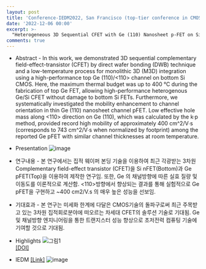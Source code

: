 ```yaml
---
layout: post
title: 'Conference-IEDM2022, San Francisco (top-tier conference in CMOS technology)'
date: '2022-12-06 00:00'
excerpt: >-
  "Heterogeneous 3D Sequential CFET with Ge (110) Nanosheet p-FET on Si(100) bulk n-FET by Direct Wafer Bonding" was presented by S. Kim, KAIST.
comments: true
---
```


- Abstract - In this work, we demonstrated 3D sequential complementary field-effect-transistor (CFET) by direct wafer bonding (DWB) technique and a low-temperature process for monolithic 3D (M3D) integration using a high-performance top Ge (110)/<110> channel on bottom Si CMOS. Here, the maximum thermal budget was up to 400 °C during the fabrication of top Ge FET, allowing high-performance heterogenous Ge/Si CFET without damage to bottom Si FETs. Furthermore, we systematically investigated the mobility enhancement to channel orientation in thin Ge (110) nanosheet channel pFET. Low effective hole mass along <110> direction on Ge (110), which was calculated by the k·p method, provided record high mobility of approximately 400 cm^2/V∙s (corresponds to 743 cm^2/V∙s when normalized by footprint) among the reported Ge pFET with similar channel thicknesses at room temperature.   


- Presentation
![image](https://user-images.githubusercontent.com/32427749/207982281-aed9212b-3001-4ae9-9453-38eda47e8f1d.png)


- 연구내용 -  본 연구에서는 집적 웨이퍼 본딩 기술을 이용하여 최근 각광받는 3차원 Complementary field-effect transistor (CFET)을 Si nFET(Bottom)과 Ge pFET(Top)을 이용하여 제작한 연구임. 또한, Ge 의 채널방향에 따른 실효 질량 및 이동도를 이론적으로 계산함. <110>방향에서 향상되는 결과를 통해 실험적으로 Ge pFET을 구현하고 ~400 cm2/V.s 의 매우 높은 성능을 선보임.


- 기대효과 - 본 연구는 미세화 한계에 다달은 CMOS기술의 돌파구로써 최근 주목받고 있는 3차원 집적회로분야에 떠오르는 차세대 CFET의 솔루션 기술로 기대됨. Ge 및 채널방향 엔지니어링을 통한 트랜지스터 성능 향상으로 초저전력 컴퓨팅 기술에 기여할 것으로 기대됨.


- Highlights
![그림1](https://user-images.githubusercontent.com/32427749/207983572-c3bba7f2-804b-4e99-8cec-bdc2d2bbd044.png)  
[[DOI]](https://ieeexplore.ieee.org/document/10019551)

- IEDM [[Link]](https://www.ieee-iedm.org)
![image](https://user-images.githubusercontent.com/32427749/207982750-38ccbfa4-28b8-405f-a739-6f183e2f3ed6.png)

  
  